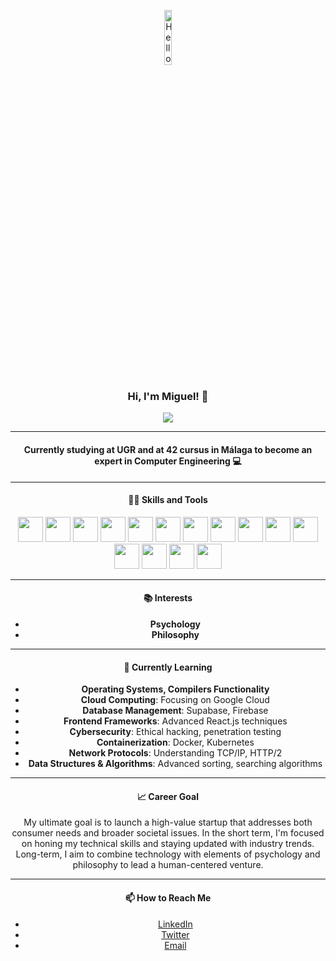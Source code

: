 
<p align="center"><img width="15%" src="YOUR_PROFILE_PICTURE_URL_HERE" alt="Hello everyone" /></p>
<div align="center">

### Hi, I'm Miguel! 👋 <a href="YOUR_VISITOR_BADGE_URL_HERE">
<img src="YOUR_VISITOR_BADGE_IMAGE_URL_HERE" /></a>

---

#### Currently studying at UGR and at 42 cursus in Málaga to become an expert in **Computer Engineering** 💻

---

#### 👨‍💻 Skills and Tools

<img src="https://skillsicon.dev/icon/c-programming/" width="40"/> <img src="https://skillsicon.dev/icon/c-plus-plus/" width="40"/> <img src="https://skillsicon.dev/icon/python/" width="40"/> <img src="https://skillsicon.dev/icon/react/" width="40"/> <img src="https://skillsicon.dev/icon/linux/" width="40"/> <img src="https://skillsicon.dev/icon/git/" width="40"/> <img src="https://skillsicon.dev/icon/vim/" width="40"/> <img src="https://skillsicon.dev/icon/github/" width="40"/> <img src="https://skillsicon.dev/icon/javascript/" width="40"/> <img src="https://skillsicon.dev/icon/supabase/" width="40"/> <img src="https://skillsicon.dev/icon/firebase/" width="40"/> <img src="https://skillsicon.dev/icon/html/" width="40"/> <img src="https://skillsicon.dev/icon/css/" width="40"/> <img src="https://skillsicon.dev/icon/visual-studio-code/" width="40"/> <img src="https://skillsicon.dev/icon/google-cloud/" width="40"/>

---

#### 📚 Interests

- **Psychology**
- **Philosophy**

---

#### 🌱 Currently Learning

- **Operating Systems, Compilers Functionality**
- **Cloud Computing**: Focusing on Google Cloud
- **Database Management**: Supabase, Firebase
- **Frontend Frameworks**: Advanced React.js techniques
- **Cybersecurity**: Ethical hacking, penetration testing
- **Containerization**: Docker, Kubernetes
- **Network Protocols**: Understanding TCP/IP, HTTP/2
- **Data Structures & Algorithms**: Advanced sorting, searching algorithms

---

#### 📈 Career Goal

My ultimate goal is to launch a high-value startup that addresses both consumer needs and broader societal issues. In the short term, I'm focused on honing my technical skills and staying updated with industry trends. Long-term, I aim to combine technology with elements of psychology and philosophy to lead a human-centered venture.

---

#### 📫 How to Reach Me

- [LinkedIn](https://www.linkedin.com/in/miguel-garc%C3%ADa-rom%C3%A1n-454744163/)
- [Twitter](YOUR_TWITTER_URL_HERE)
- [Email](mailto:miguelgarciaroman8@gmail.com)

</div>
